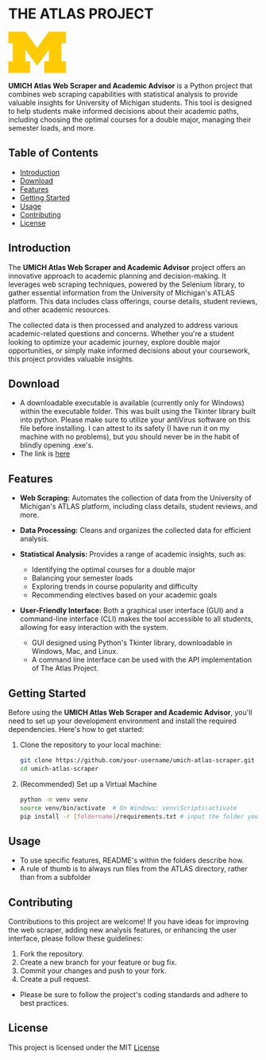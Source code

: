# THE ATLAS PROJECT

![UMICH Logo](umich_logo.png)

**UMICH Atlas Web Scraper and Academic Advisor** is a Python project that combines web scraping capabilities with statistical analysis to provide valuable insights for University of Michigan students. This tool is designed to help students make informed decisions about their academic paths, including choosing the optimal courses for a double major, managing their semester loads, and more.

## Table of Contents

- [Introduction](#introduction)
- [Download](#download)
- [Features](#features)
- [Getting Started](#getting-started)
- [Usage](#usage)
- [Contributing](#contributing)
- [License](#license)

## Introduction

The **UMICH Atlas Web Scraper and Academic Advisor** project offers an innovative approach to academic planning and decision-making. It leverages web scraping techniques, powered by the Selenium library, to gather essential information from the University of Michigan's ATLAS platform. This data includes class offerings, course details, student reviews, and other academic resources.

The collected data is then processed and analyzed to address various academic-related questions and concerns. Whether you're a student looking to optimize your academic journey, explore double major opportunities, or simply make informed decisions about your coursework, this project provides valuable insights.

## Download

- A downloadable executable is available (currently only for Windows) within the executable folder. This was built using the Tkinter library built into python. Please make sure to utilize your antiVirus software on this file before installing. I can attest to its safety (I have run it on my machine with no problems), but you should never be in the habit of blindly opening .exe's. 
- The link is [here](https://github.com/ldnelson16/atlas/tree/master/download)

## Features

- **Web Scraping:** Automates the collection of data from the University of Michigan's ATLAS platform, including class details, student reviews, and more.

- **Data Processing:** Cleans and organizes the collected data for efficient analysis.

- **Statistical Analysis:** Provides a range of academic insights, such as:
  - Identifying the optimal courses for a double major
  - Balancing your semester loads
  - Exploring trends in course popularity and difficulty
  - Recommending electives based on your academic goals

- **User-Friendly Interface:** Both a graphical user interface (GUI) and a command-line interface (CLI) makes the tool accessible to all students, allowing for easy interaction with the system.
  - GUI designed using Python's Tkinter library, downloadable in Windows, Mac, and Linux.
  - A command line interface can be used with the API implementation of The Atlas Project. 

## Getting Started

Before using the **UMICH Atlas Web Scraper and Academic Advisor**, you'll need to set up your development environment and install the required dependencies. Here's how to get started:

1. Clone the repository to your local machine:

   ```bash
   git clone https://github.com/your-username/umich-atlas-scraper.git
   cd umich-atlas-scraper

2. (Recommended) Set up a Virtual Machine

   ```bash
   python -m venv venv
   source venv/bin/activate  # On Windows: venv\Scripts\activate
   pip install -r [foldername]/requirements.txt # input the folder you want to use

## Usage 

 - To use specific features, README's within the folders describe how. 
 - A rule of thumb is to always run files from the ATLAS directory, rather than from a subfolder

## Contributing

Contributions to this project are welcome! If you have ideas for improving the web scraper, adding new analysis features, or enhancing the user interface, please follow these guidelines:

1. Fork the repository.
2. Create a new branch for your feature or bug fix.
3. Commit your changes and push to your fork.
4. Create a pull request.

 - Please be sure to follow the project's coding standards and adhere to best practices.

## License

This project is licensed under the MIT [License](license.txt)
